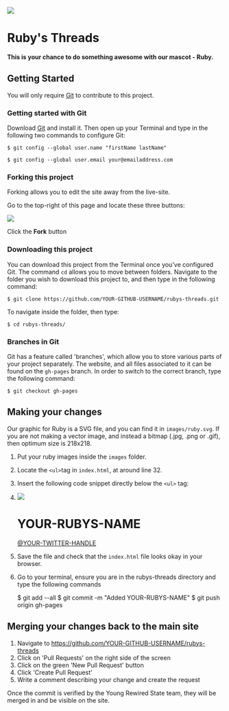 ![](http://i.imgur.com/EjqIvTb.png)

# Ruby's Threads

**This is your chance to do something awesome with our mascot - Ruby.**

## Getting Started

You will only require [Git](http://git-scm.com/downloads) to contribute to this project. 

### Getting started with Git

Download [Git](http://git-scm.com/downloads) and install it. Then open up your Terminal and type in the following two commands to configure Git:

    $ git config --global user.name "firstName lastName"

    $ git config --global user.email your@emailaddress.com

### Forking this project

Forking allows you to edit the site away from the live-site. 

Go to the top-right of this page and locate these three buttons:

![](http://i.imgur.com/pVixcO1.png)

Click the **Fork** button

### Downloading this project

You can download this project from the Terminal once you've configured Git. The command `cd` allows you to move between folders. Navigate to the folder you wish to download this project to, and then type in the following command:

`$ git clone https://github.com/YOUR-GITHUB-USERNAME/rubys-threads.git`

To navigate inside the folder, then type:

`$ cd rubys-threads/`

### Branches in Git 

Git has a feature called 'branches', which allow you to store various parts of your project separately. The website, and all files associated to it can be found on the `gh-pages` branch. In order to switch to the correct branch, type the following command: 

`$ git checkout gh-pages`

## Making your changes

Our graphic for Ruby is a SVG file, and you can find it in `images/ruby.svg`. If you are not making a vector image, and instead a bitmap (.jpg, .png or .gif), then optimum size is 218x218. 

 1. Put your ruby images inside the `images` folder. 
 2. Locate the `<ul>`tag in `index.html`, at around line 32.
 3. Insert the following code snippet directly below the `<ul>` tag:
 
    <li>
          <img src="images/YOUR-RUBY.PNG">
         <div class="meta">
           <h1 class="name">YOUR-RUBYS-NAME</h1>
           <a class="twitter" href="http://twitter.com/YOUR-TWITTER-HANDLE">@YOUR-TWITTER-HANDLE</a>
         </div>
    </li>
  
 4. Save the file and check that the `index.html` file looks okay in your browser. 
 5. Go to your terminal, ensure you are in the rubys-threads directory and type the following commands
	 
    $ git add --all
    $ git commit -m "Added YOUR-RUBYS-NAME"
    $ git push origin gh-pages

## Merging your changes back to the main site

 1. Navigate to https://github.com/YOUR-GITHUB-USERNAME/rubys-threads
 2. Click on 'Pull Requests' on the right side of the screen
 3. Click on the green 'New Pull Request' button
 4. Click 'Create Pull Request'
 5. Write a comment describing your change and create the request

Once the commit is verified by the Young Rewired State team, they will be merged in and be visible on the site. 